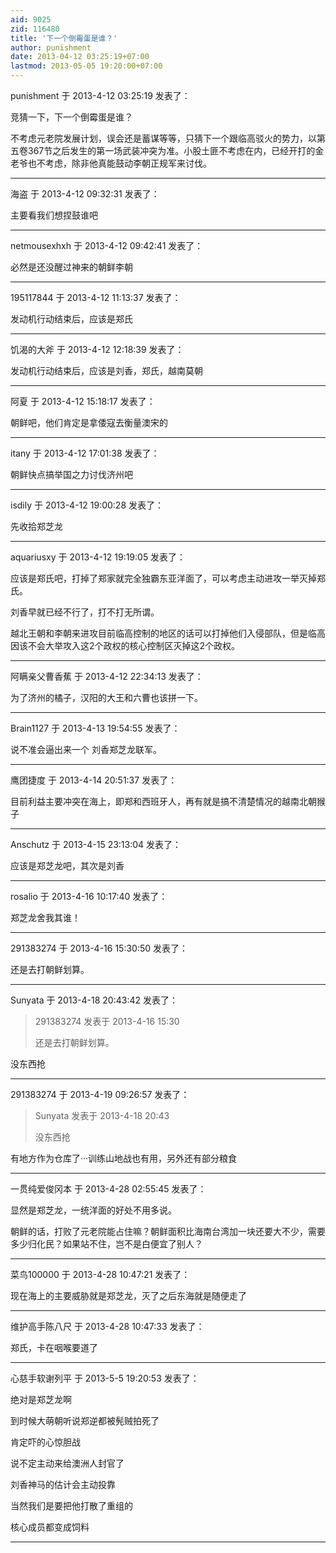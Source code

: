 ```yaml
---
aid: 9025
zid: 116480
title: '下一个倒霉蛋是谁？'
author: punishment
date: 2013-04-12 03:25:19+07:00
lastmod: 2013-05-05 19:20:00+07:00
---
```


punishment 于 2013-4-12 03:25:19 发表了：

竞猜一下，下一个倒霉蛋是谁？

不考虑元老院发展计划，误会还是蓄谋等等，只猜下一个跟临高驳火的势力，以第五卷367节之后发生的第一场武装冲突为准。小股土匪不考虑在内，已经开打的金老爷也不考虑，除非他真能鼓动李朝正规军来讨伐。

---------

海盗 于 2013-4-12 09:32:31 发表了：

主要看我们想捏鼓谁吧

---------

netmousexhxh 于 2013-4-12 09:42:41 发表了：

必然是还没醒过神来的朝鲜李朝

---------

195117844 于 2013-4-12 11:13:37 发表了：

发动机行动结束后，应该是郑氏

---------

饥渴的大斧 于 2013-4-12 12:18:39 发表了：

发动机行动结束后，应该是刘香，郑氏，越南莫朝

---------

阿夏 于 2013-4-12 15:18:17 发表了：

朝鲜吧，他们肯定是拿倭寇去衡量澳宋的

---------

itany 于 2013-4-12 17:01:38 发表了：

朝鲜快点搞举国之力讨伐济州吧

---------

isdily 于 2013-4-12 19:00:28 发表了：

先收拾郑芝龙

---------

aquariusxy 于 2013-4-12 19:19:05 发表了：

应该是郑氏吧，打掉了郑家就完全独霸东亚洋面了，可以考虑主动进攻一举灭掉郑氏。

刘香早就已经不行了，打不打无所谓。

越北王朝和李朝来进攻目前临高控制的地区的话可以打掉他们入侵部队，但是临高因该不会大举攻入这2个政权的核心控制区灭掉这2个政权。

---------

阿瞒亲父曹香蕉 于 2013-4-12 22:34:13 发表了：

为了济州的橘子，汉阳的大王和六曹也该拼一下。

---------

Brain1127 于 2013-4-13 19:54:55 发表了：

说不准会逼出来一个 刘香郑芝龙联军。

---------

鹰团捷度 于 2013-4-14 20:51:37 发表了：

目前利益主要冲突在海上，即郑和西班牙人，再有就是搞不清楚情况的越南北朝猴子

---------

Anschutz 于 2013-4-15 23:13:04 发表了：

应该是郑芝龙吧，其次是刘香

---------

rosalio 于 2013-4-16 10:17:40 发表了：

郑芝龙舍我其谁！

---------

291383274 于 2013-4-16 15:30:50 发表了：

还是去打朝鲜划算。

---------

Sunyata 于 2013-4-18 20:43:42 发表了：

> 291383274 发表于 2013-4-16 15:30
> 
> 还是去打朝鲜划算。



没东西抢

---------

291383274 于 2013-4-19 09:26:57 发表了：

> Sunyata 发表于 2013-4-18 20:43
> 
> 没东西抢



有地方作为仓库了···训练山地战也有用，另外还有部分粮食

---------

一贯纯爱俊冈本 于 2013-4-28 02:55:45 发表了：

显然是郑芝龙，一统洋面的好处不用多说。

朝鲜的话，打败了元老院能占住嘛？朝鲜面积比海南台湾加一块还要大不少，需要多少归化民？如果站不住，岂不是白便宜了别人？

---------

菜鸟100000 于 2013-4-28 10:47:21 发表了：

现在海上的主要威胁就是郑芝龙，灭了之后东海就是随便走了

---------

维护高手陈八尺 于 2013-4-28 10:47:33 发表了：

郑氏，卡在咽喉要道了

---------

心慈手软谢列平 于 2013-5-5 19:20:53 发表了：

绝对是郑芝龙啊

到时候大萌朝听说郑逆都被髡贼拍死了

肯定吓的心惊胆战

说不定主动来给澳洲人封官了

刘香神马的估计会主动投靠

当然我们是要把他打散了重组的

核心成员都变成饲料

---------

